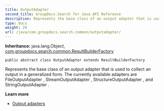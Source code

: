 ```yaml
---
title: OutputAdapter
second_title: GroupDocs.Search for Java API Reference
description: Represents the base class of an output adapter that is used to collect an output in a generalized form.
type: docs
weight: 29
url: /java/com.groupdocs.search.common/outputadapter/
---
```

**Inheritance:**
java.lang.Object, [com.groupdocs.search.common.ResultBuilderFactory](../../com.groupdocs.search.common/resultbuilderfactory)
```
public abstract class OutputAdapter extends ResultBuilderFactory
```

Represents the base class of an output adapter that is used to collect an output in a generalized form. The currently available adapters are  FileOutputAdapter ,  StreamOutputAdapter ,  StructureOutputAdapter , and  StringOutputAdapter .

**Learn more**

 *  [Output adapters][]


[Output adapters]: https://docs.groupdocs.com/display/searchjava/Output+adapters
